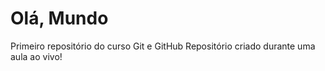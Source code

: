 # Olá, Mundo
 Primeiro repositório do curso Git e GitHub
 Repositório criado durante uma aula ao vivo!
